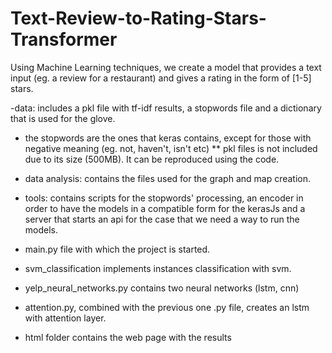 # Text-Review-to-Rating-Stars-Transformer
Using Machine Learning techniques, we create a model that provides a text input (eg. a review for a restaurant) and gives a rating in the form of [1-5] stars.

-data: includes a pkl file with tf-idf results, a stopwords file and a dictionary that is used for the glove.
* the stopwords are the ones that keras contains, except for those with negative meaning (eg. not, haven't, isn't etc)
** pkl files is not included due to its size (500MB). It can be reproduced using the code.

- data analysis: contains the files used for the graph and map creation.

- tools: contains scripts for the stopwords' processing, an encoder in order to have the models in a compatible form for the kerasJs and a server that starts an api for the case that we need a way to run the models.

- main.py file with which the project is started.

- svm_classification implements instances classification with svm.

- yelp_neural_networks.py contains two neural networks (lstm, cnn) 

- attention.py, combined with the previous one .py file, creates an lstm with attention layer.

- html folder contains the web page with the results

